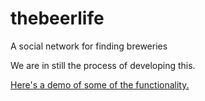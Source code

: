 # thebeerlife
A social network for finding breweries

We are in still the process of developing this. 

[Here's a demo of some of the functionality.](http://thebeernetwork.github.io/thebeerlife/)
